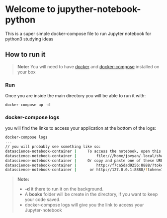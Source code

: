 Welcome to jupyther-notebook-python
===================================

This is a super simple docker-compose file to run Jupyter notebook for python3 studying ideas


How to run it
------------

> **Note:**
> You will need to have [docker](https://docs.docker.com/engine/install/) and [docker-compose](https://docs.docker.com/compose/install/) installed on your box

### Run
Once you are inside the main directory you will be able to run it with:
```shell
docker-compose up -d
```
### docker-compose logs
you will find the links to access your application at the bottom of the logs:
```bash
docker-compose logs
...
// you will probably see something like so:
datascience-notebook-container |     To access the notebook, open this file in a browser:
datascience-notebook-container |         file:///home/jovyan/.local/share/jupyter/runtime/nbserver-8-open.html
datascience-notebook-container |     Or copy and paste one of these URLs:
datascience-notebook-container |         http://f7ca5dad9256:8888/?token=10965eb664a09db84949fd0da79b4d4903df53ca1d979ecf
datascience-notebook-container |      or http://127.0.0.1:8888/?token=10965eb664a09db84949fd0da79b4d4903df53ca1d979ecf
```


> **Note:**  
> - **-d** it there to run it on the background.
> - A **books** folder will be create in the directory, if you want to keep your code saved.
> - docker-compose logs will give you the link to access your Jupyter-notebook
